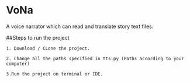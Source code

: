 # VoNa
A voice narrator which can read and translate story text files.

##Steps to run the project

```
1. Download / CLone the project.
```

```
2. Change all the paths specified in tts.py (Paths according to your computer)
```

```
3.Run the project on terminal or IDE.
```
